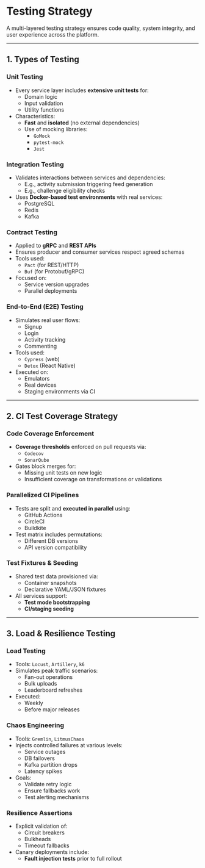# Testing Strategy

A multi-layered testing strategy ensures code quality, system integrity, and user experience across the platform.

---

## 1. Types of Testing

### **Unit Testing**
- Every service layer includes **extensive unit tests** for:
  - Domain logic
  - Input validation
  - Utility functions
- Characteristics:
  - **Fast** and **isolated** (no external dependencies)
  - Use of mocking libraries:
    - `GoMock`
    - `pytest-mock`
    - `Jest`

### **Integration Testing**
- Validates interactions between services and dependencies:
  - E.g., activity submission triggering feed generation
  - E.g., challenge eligibility checks
- Uses **Docker-based test environments** with real services:
  - PostgreSQL
  - Redis
  - Kafka

### **Contract Testing**
- Applied to **gRPC** and **REST APIs**
- Ensures producer and consumer services respect agreed schemas
- Tools used:
  - `Pact` (for REST/HTTP)
  - `Buf` (for Protobuf/gRPC)
- Focused on:
  - Service version upgrades
  - Parallel deployments

### **End-to-End (E2E) Testing**
- Simulates real user flows:
  - Signup
  - Login
  - Activity tracking
  - Commenting
- Tools used:
  - `Cypress` (web)
  - `Detox` (React Native)
- Executed on:
  - Emulators
  - Real devices
  - Staging environments via CI

---

## 2. CI Test Coverage Strategy

### **Code Coverage Enforcement**
- **Coverage thresholds** enforced on pull requests via:
  - `Codecov`
  - `SonarQube`
- Gates block merges for:
  - Missing unit tests on new logic
  - Insufficient coverage on transformations or validations

### **Parallelized CI Pipelines**
- Tests are split and **executed in parallel** using:
  - GitHub Actions
  - CircleCI
  - Buildkite
- Test matrix includes permutations:
  - Different DB versions
  - API version compatibility

### **Test Fixtures & Seeding**
- Shared test data provisioned via:
  - Container snapshots
  - Declarative YAML/JSON fixtures
- All services support:
  - **Test mode bootstrapping**
  - **CI/staging seeding**

---

## 3. Load & Resilience Testing

### **Load Testing**
- Tools: `Locust`, `Artillery`, `k6`
- Simulates peak traffic scenarios:
  - Fan-out operations
  - Bulk uploads
  - Leaderboard refreshes
- Executed:
  - Weekly
  - Before major releases

### **Chaos Engineering**
- Tools: `Gremlin`, `LitmusChaos`
- Injects controlled failures at various levels:
  - Service outages
  - DB failovers
  - Kafka partition drops
  - Latency spikes
- Goals:
  - Validate retry logic
  - Ensure fallbacks work
  - Test alerting mechanisms

### **Resilience Assertions**
- Explicit validation of:
  - Circuit breakers
  - Bulkheads
  - Timeout fallbacks
- Canary deployments include:
  - **Fault injection tests** prior to full rollout
